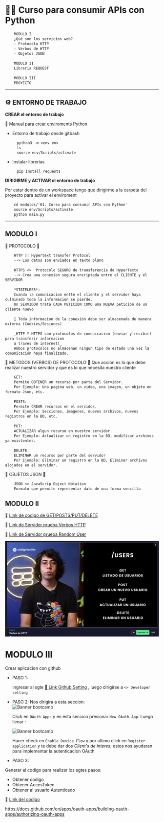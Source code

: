 
#       👩‍💻 Curso para consumir APIs con Python


        MODULO I
        ¿Qué son los servicios web?
        - Protocolo HTTP
        - Verbos de HTTP
        - Objetos JSON

        MODULO II
        Libreria REQUEST

        MODULO III
        PROYECTO

---

## ⚙ ENTORNO DE TRABAJO

**CREAR el entorno de trabajo**

[🔗 Manual para crear enviroments Python](https://gist.github.com/MayumyCH/8641ce303572488239692db3a07f2334)

- Entorno de trabajo desde gitbash

        python3 -m venv env
        ls
        source env/Scripts/activate

- Instalar librerias 

        pip install requests


**DIRIGIRME y ACTIVAR el entorno de trabajo**

Por estar dentro de un workspace tengo que dirigirme a la carpeta del proyecto para activar el enviroment

        cd modulos/'01. Curso para consumir APIs con Python'
        source env/Scripts/activate
        python main.py

---
## MODULO I


🔶 PROTOCOLO 🔶

        HTTP || Hypertext transfer Protocol
        --> Los datos son enviados en texto plano

        HTTPS <>  Protocolo SEGURO de transferencia de HyperTexto
        --> Crea una conexion segura encriptada entre el CLIENTE y el SERVIDOR

        *STATELEES*: 
        Cuando la comunicacion entte el cliente y el servidor haya culminado toda la informacion se pierde.
        Un SERVIDOR trata CADA PETICION COMO una NUEVA peticion de un cliente nuevo

        📌 Toda informacion de la conexión debe ser almacenada de manera externa (Cookies/Sesiones)
 
        _HTTP Y HTTPS son protocolos de comunicacion (enviar y recibir) para transferir informacion 
        a traves de internet)_
        Ambos protocolos no almacenan ningun tipo de estado una vez la comunicación haya finalizado.


🔶 METODOS (VERBOS) DE PROTOCOLO 🔶
        Que accion es lo que debe realizar nuestro servidor y que es lo que necesita nuestro cliente 

        GET: 
        Permite OBTENER un recurso por parte del Servidor.
        Por Ejemplo: Una pagina web, un video, una imagen, un objeto en formato Json, etc.

        POSTS:
        Permite CREAR recursos en el servidor.
        Por Ejemplo: Secciones, imagenes, nuevos archivos, nuevos registros en la BD, etc.

        PUT:
        ACTUALIZAR algun recurso en nuestro servidor.
        Por Ejemplo: Actualizar un registro en la BD, modificar archivos ya existentes.

        DELETE:
        ELIMINAR un recurso por parte del servidor
        Por Ejemplo: Eliminar un registro en la BD, Eliminar archivos alojados en el servidor.


🔶 OBJETOS JSON 🔶

        JSON <> JavaScrip Object Notation
        Formato que permite representar dato de una forma sencilla


## MODULO II

🔗 [Link de codigo de GET/POSTS/PUT/DELETE](https://github.com/MayumyCH/bootcamp_ciencia_de_datos_avanzado/tree/main/modulos/01.%20Curso%20para%20consumir%20APIs%20con%20Python/codigos)

🔗 [Link de Servidor prueba Verbos HTTP](https://httpbin.org/#/HTTP_Methods)

🔗 [Link de Servidor prueba Random User](https://randomuser.me/)

![Banner bootcamp](https://raw.githubusercontent.com/MayumyCH/bootcamp_ciencia_de_datos_avanzado/main/modulos/01.%20Curso%20para%20consumir%20APIs%20con%20Python/Verbos%20HTTP.png)

# MODULO III

Crear aplicacion con github

- PASO 1: 

  Ingresar al sgte [🔗 Link Github Setting](https://github.com/settings/profile) , luego dirigirse a  `<> Developer setting`

- PASO 2:
  Nos dirigira a esta seccion:     
  ![Banner bootcamp]()

  Click en `OAuth Apps` y en esta seccion presionar  `New OAuth App`.
  Luego llenar :

  ![Banner bootcamp]()


  Hacer check en `Enable Device Flow` y por ultimo click en `Register application` y te debe dar dos *Client's de interes*; estos nos ayudaran para implementar la autenticacion OAuth

- PASO 3:

Generar el codigo para realizar los sgtes pasos:
- Obtener codigo
- Obtener AccesToken
- Obtener al usuario Autenticado

🔗 [Link del codigo]()



https://docs.github.com/en/apps/oauth-apps/building-oauth-apps/authorizing-oauth-apps


